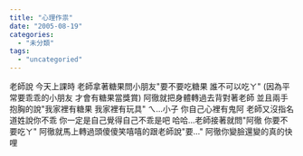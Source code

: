 ```yaml
---
title: "心理作祟"
date: "2005-08-19"
categories: 
  - "未分類"
tags: 
  - "uncategoried"
---
```


老師說 今天上課時 老師拿著糖果問小朋友"要不要吃糖果 誰不可以吃ㄚ" (因為平常要乖乖的小朋友 才會有糖果當獎賞) 阿徹就把身體轉過去背對著老師 並且兩手抱胸的說"我家裡有糖果 我家裡有玩具" ㄟ...小子 你自己心裡有鬼阿 老師又沒指名道姓說你不乖 你一定是自己覺得自己不乖是吧 哈哈...老師接著就問"阿徹 你要不要吃ㄚ" 阿徹就馬上轉過頭傻傻笑嘻嘻的跟老師說"要..." 阿徹你變臉還變的真的快哩
